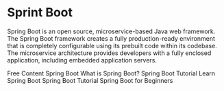 # Sprint Boot

Spring Boot is an open source, microservice-based Java web framework. The  Spring Boot framework creates a fully production-ready environment that is completely configurable using its prebuilt code within its codebase. The microservice architecture provides developers with a fully enclosed application, including embedded application servers.


<ResourceGroupTitle>Free Content</ResourceGroupTitle>
<BadgeLink colorScheme='blue' badgeText='Official Site' href='https://spring.io/projects/spring-boot/'>Spring Boot</BadgeLink>
<BadgeLink colorScheme='yellow' badgeText='Read' href='https://www.ibm.com/cloud/learn/java-spring-boot'>What is Spring Boot?</BadgeLink>
<BadgeLink colorScheme='yellow' badgeText='Read' href='https://www.javaguides.net/2021/07/spring-boot-tutorial-for-beginners.html'>Spring Boot Tutorial</BadgeLink>
<BadgeLink colorScheme='yellow' badgeText='Read' href='https://www.baeldung.com/spring-boot'>Learn Spring Boot</BadgeLink>
<BadgeLink badgeText='Watch' href='https://youtu.be/vtPkZShrvXQ'>Spring Boot Tutorial</BadgeLink>
<BadgeLink badgeText='Watch' href='https://youtu.be/UfOxcrxhC0s'>Spring Boot for Beginners</BadgeLink>